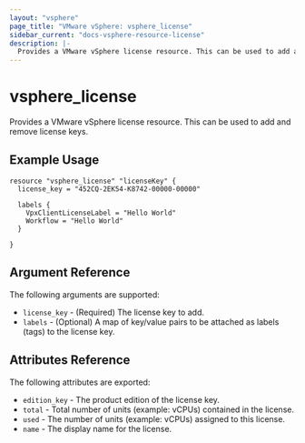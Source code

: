```yaml
---
layout: "vsphere"
page_title: "VMware vSphere: vsphere_license"
sidebar_current: "docs-vsphere-resource-license"
description: |-
  Provides a VMware vSphere license resource. This can be used to add and remove license keys.
---
```


# vsphere\_license

Provides a VMware vSphere license resource. This can be used to add and remove license keys.

## Example Usage

```hcl
resource "vsphere_license" "licenseKey" {
  license_key = "452CQ-2EK54-K8742-00000-00000"

  labels {
    VpxClientLicenseLabel = "Hello World"
    Workflow = "Hello World"
  }
  
}
```

## Argument Reference

The following arguments are supported:

* `license_key` - (Required) The license key to add.
* `labels` - (Optional) A map of key/value pairs to be attached as labels (tags) to the license key.


## Attributes Reference

The following attributes are exported:

* `edition_key` - The product edition of the license key.
* `total` - Total number of units (example: vCPUs) contained in the license.
* `used` - The number of units (example: vCPUs) assigned to this license.
* `name` - The display name for the license.